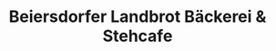 ---
title: "Beiersdorfer Landbrot Bäckerei & Stehcafe"
url: /coburg/beiersdorfer-landbrot-baeckerei-und-stehcafe/
shop: Bäckerei
---